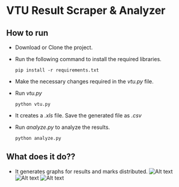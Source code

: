 # VTU Result Scraper & Analyzer

## How to run
* Download or Clone the project.
* Run the following command to install the required libraries.

    ```pip install -r requirements.txt```
* Make the necessary changes required in the _vtu.py_ file.
* Run _vtu.py_

    ```python vtu.py```
* It creates a _.xls_ file. Save the generated file as _.csv_
* Run _analyze.py_ to analyze the results.

    ```python analyze.py```
    
## What does it do??
 * It generates graphs for results and marks distributed.
 ![Alt text](https://raw.githubusercontent.com/vinit-kanani/Online_Retail/master/screenshots/Screenshot%20(2).png "Optional title")
 ![Alt text](https://raw.githubusercontent.com/vinit-kanani/Online_Retail/master/screenshots/Screenshot%20(2).png "Optional title")
 ![Alt text](https://raw.githubusercontent.com/vinit-kanani/Online_Retail/master/screenshots/Screenshot%20(2).png "Optional title")
   